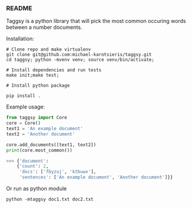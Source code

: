 ### README


Taggsy is a python library that will pick the most common occuring words between a number documents.

Installation:

```shell
# Clone repo and make virtualenv
git clone git@github.com:michael-karotsieris/taggsy.git
cd taggsy; python -mvenv venv; source venv/bin/activate;

# Install dependencies and run tests
make init;make test;

# Install python package

pip install . 
```

Example usage: 

```python
from taggsy import Core
core = Core()
text1 = 'An example document'
text2 = 'Another document'

core.add_documents([text1, text2])
print(core.most_common())

>>> {'document': 
    {'count': 2,
     'docs': ['fbyzuj', 'ktbuwx'],
     'sentences': ['An example document', 'Another document']}}
```

Or run as python module

```shell
python -mtaggsy doc1.txt doc2.txt 
```


